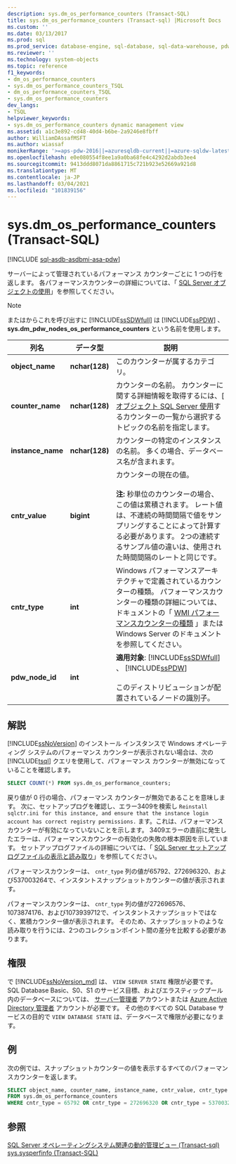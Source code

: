 ```yaml
---
description: sys.dm_os_performance_counters (Transact-SQL)
title: sys.dm_os_performance_counters (Transact-sql) |Microsoft Docs
ms.custom: ''
ms.date: 03/13/2017
ms.prod: sql
ms.prod_service: database-engine, sql-database, sql-data-warehouse, pdw
ms.reviewer: ''
ms.technology: system-objects
ms.topic: reference
f1_keywords:
- dm_os_performance_counters
- sys.dm_os_performance_counters_TSQL
- dm_os_performance_counters_TSQL
- sys.dm_os_performance_counters
dev_langs:
- TSQL
helpviewer_keywords:
- sys.dm_os_performance_counters dynamic management view
ms.assetid: a1c3e892-cd48-40d4-b6be-2a9246e8fbff
author: WilliamDAssafMSFT
ms.author: wiassaf
monikerRange: '>=aps-pdw-2016||=azuresqldb-current||=azure-sqldw-latest||>=sql-server-2016||>=sql-server-linux-2017||=azuresqldb-mi-current'
ms.openlocfilehash: e0e080554f8ee1a9a0ba68fe4c4292d2abdb3ee4
ms.sourcegitcommit: 9413ddd8071da8861715c721b923e52669a921d8
ms.translationtype: MT
ms.contentlocale: ja-JP
ms.lasthandoff: 03/04/2021
ms.locfileid: "101839156"
---
```

# <a name="sysdm_os_performance_counters-transact-sql"></a>sys.dm_os_performance_counters (Transact-SQL)
[!INCLUDE [sql-asdb-asdbmi-asa-pdw](../../includes/applies-to-version/sql-asdb-asdbmi-asa-pdw.md)]

  サーバーによって管理されているパフォーマンス カウンターごとに 1 つの行を返します。 各パフォーマンスカウンターの詳細については、「 [SQL Server オブジェクトの使用](../../relational-databases/performance-monitor/use-sql-server-objects.md)」を参照してください。  
  
> [!NOTE]  
>  またはからこれを呼び出すに [!INCLUDE[ssSDWfull](../../includes/sssdwfull-md.md)] は [!INCLUDE[ssPDW](../../includes/sspdw-md.md)] 、 **sys.dm_pdw_nodes_os_performance_counters** という名前を使用します。  
  
|列名|データ型|説明|  
|-----------------|---------------|-----------------|  
|**object_name**|**nchar(128)**|このカウンターが属するカテゴリ。|  
|**counter_name**|**nchar(128)**|カウンターの名前。 カウンターに関する詳細情報を取得するには、[ [オブジェクト SQL Server 使用](../../relational-databases/performance-monitor/use-sql-server-objects.md)するカウンターの一覧から選択するトピックの名前を指定します。 |  
|**instance_name**|**nchar(128)**|カウンターの特定のインスタンスの名前。 多くの場合、データベース名が含まれます。|  
|**cntr_value**|**bigint**|カウンターの現在の値。<br /><br /> **注:** 秒単位のカウンターの場合、この値は累積されます。 レート値は、不連続の時間間隔で値をサンプリングすることによって計算する必要があります。 2つの連続するサンプル値の違いは、使用された時間間隔のレートと同じです。|  
|**cntr_type**|**int**|Windows パフォーマンスアーキテクチャで定義されているカウンターの種類。 パフォーマンスカウンターの種類の詳細については、ドキュメントの「 [WMI パフォーマンスカウンターの種類](/windows/desktop/WmiSdk/wmi-performance-counter-types) 」または Windows Server のドキュメントを参照してください。|  
|**pdw_node_id**|**int**|**適用対象**: [!INCLUDE[ssSDWfull](../../includes/sssdwfull-md.md)] 、 [!INCLUDE[ssPDW](../../includes/sspdw-md.md)]<br /><br /> このディストリビューションが配置されているノードの識別子。|  
  
## <a name="remarks"></a>解説  
 [!INCLUDE[ssNoVersion](../../includes/ssnoversion-md.md)] のインストール インスタンスで Windows オペレーティング システムのパフォーマンス カウンターが表示されない場合は、次の [!INCLUDE[tsql](../../includes/tsql-md.md)] クエリを使用して、パフォーマンス カウンターが無効になっていることを確認します。  
  
```sql  
SELECT COUNT(*) FROM sys.dm_os_performance_counters;  
```  
  
戻り値が 0 行の場合、パフォーマンス カウンターが無効であることを意味します。 次に、セットアップログを確認し、エラー3409を検索し `Reinstall sqlctr.ini for this instance, and ensure that the instance login account has correct registry permissions.` ます。これは、パフォーマンスカウンターが有効になっていないことを示します。 3409エラーの直前に発生したエラーは、パフォーマンスカウンターの有効化の失敗の根本原因を示しています。 セットアップログファイルの詳細については、「 [SQL Server セットアップログファイルの表示と読み取り](../../database-engine/install-windows/view-and-read-sql-server-setup-log-files.md)」を参照してください。  

パフォーマンスカウンターは、 `cntr_type` 列の値が65792、272696320、および537003264で、インスタントスナップショットカウンターの値が表示されます。

パフォーマンスカウンターは、 `cntr_type` 列の値が272696576、1073874176、および1073939712で、インスタントスナップショットではなく、累積カウンター値が表示されます。 そのため、スナップショットのような読み取りを行うには、2つのコレクションポイント間の差分を比較する必要があります。

## <a name="permission"></a>権限

で [!INCLUDE[ssNoVersion_md](../../includes/ssnoversion-md.md)] は、 `VIEW SERVER STATE` 権限が必要です。   
SQL Database Basic、S0、S1 のサービス目標、およびエラスティックプール内のデータベースについては、 [サーバー管理者](/azure/azure-sql/database/logins-create-manage#existing-logins-and-user-accounts-after-creating-a-new-database) アカウントまたは [Azure Active Directory 管理者](/azure/azure-sql/database/authentication-aad-overview#administrator-structure) アカウントが必要です。 その他のすべての SQL Database サービスの目的で `VIEW DATABASE STATE` は、データベースで権限が必要になります。   
 
## <a name="examples"></a>例  
 次の例では、スナップショットカウンターの値を表示するすべてのパフォーマンスカウンターを返します。  
  
```sql  
SELECT object_name, counter_name, instance_name, cntr_value, cntr_type  
FROM sys.dm_os_performance_counters
WHERE cntr_type = 65792 OR cntr_type = 272696320 OR cntr_type = 537003264;  
```  
  
## <a name="see-also"></a>参照  
  [SQL Server オペレーティングシステム関連の動的管理ビュー &#40;Transact-sql&#41;](../../relational-databases/system-dynamic-management-views/sql-server-operating-system-related-dynamic-management-views-transact-sql.md)   
 [sys.sysperfinfo &#40;Transact-SQL&#41;](../../relational-databases/system-compatibility-views/sys-sysperfinfo-transact-sql.md)  
